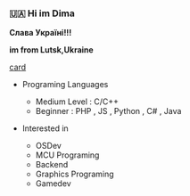 ### 🇺🇦 Hi im Dima

**Слава Україні!!!**

**im from Lutsk,Ukraine** 


[card](https://dimutch833.github.io/dimutch833/about.html)

- Programing Languages
   * Medium Level : C/C++
   * Beginner : PHP , JS , Python , C# , Java
   
- Interested in
  * OSDev
  * MCU Programing
  * Backend
  * Graphics Programing
  * Gamedev
